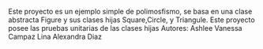 Este proyecto es un ejemplo simple de polimosfismo, se basa en una clase abstracta Figure y sus clases hijas Square,Circle, y Triangule. Este proyecto posee las pruebas unitarias de las clases hijas
Autores:
Ashlee Vanessa Campaz
Lina Alexandra Diaz
